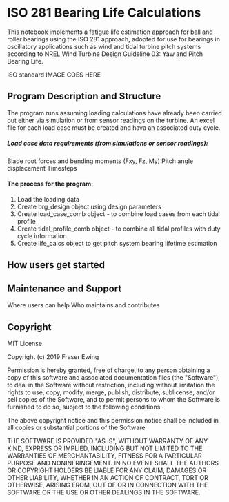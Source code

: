 # ISO 281 Bearing Life Calculations

This notebook implements a fatigue life estimation approach for ball and roller bearings using the ISO 281 approach, adopted for use for bearings in oscillatory applications such as wind and tidal turbine pitch systems according to NREL Wind Turbine Design Guideline 03: Yaw and Pitch Bearing Life.

ISO standard IMAGE GOES HERE

## Program Description and Structure
The program runs assuming loading calculations have already been carried out either via simulation or from sensor readings on the turbine. An excel file for each load case must be created and hava an associated duty cycle. 

##### Load case data requirements (from simulations or sensor readings):
Blade root forces and bending moments (Fxy, Fz, My)
Pitch angle displacement
Timesteps

#### The process for the program:
1) Load the loading data
2) Create brg_design object using design parameters
3) Create load_case_comb object  - to combine load cases from each tidal profile
4) Create tidal_profile_comb object - to combine all tidal profiles with duty cycle information
5) Create life_calcs object to get pitch system bearing lifetime estimation



## How users get started



## Maintenance and Support
Where users can help
Who maintains and contributes

## Copyright

MIT License

Copyright (c) 2019 Fraser Ewing

Permission is hereby granted, free of charge, to any person obtaining a copy
of this software and associated documentation files (the "Software"), to deal
in the Software without restriction, including without limitation the rights
to use, copy, modify, merge, publish, distribute, sublicense, and/or sell
copies of the Software, and to permit persons to whom the Software is
furnished to do so, subject to the following conditions:

The above copyright notice and this permission notice shall be included in all
copies or substantial portions of the Software.

THE SOFTWARE IS PROVIDED "AS IS", WITHOUT WARRANTY OF ANY KIND, EXPRESS OR
IMPLIED, INCLUDING BUT NOT LIMITED TO THE WARRANTIES OF MERCHANTABILITY,
FITNESS FOR A PARTICULAR PURPOSE AND NONINFRINGEMENT. IN NO EVENT SHALL THE
AUTHORS OR COPYRIGHT HOLDERS BE LIABLE FOR ANY CLAIM, DAMAGES OR OTHER
LIABILITY, WHETHER IN AN ACTION OF CONTRACT, TORT OR OTHERWISE, ARISING FROM,
OUT OF OR IN CONNECTION WITH THE SOFTWARE OR THE USE OR OTHER DEALINGS IN THE
SOFTWARE.